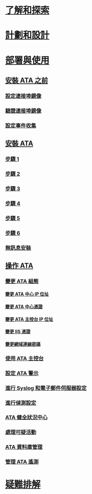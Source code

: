 # [了解和探索](/advanced-threat-analytics/understand-explore/what-is-ata)
# [計劃和設計](/advanced-threat-analytics/plan-design/ata-capacity-planning)
# [部署與使用](install-ata.md)
## [安裝 ATA 之前](preinstall-ata.md)
### [設定連接埠鏡像](configure-port-mirroring.md)
### [驗證連接埠鏡像](validate-port-mirroring.md)
### [設定事件收集](configure-event-collection.md)
## [安裝 ATA](install-ata.md)
### [步驟 1](install-ata-step1.md)
### [步驟 2](install-ata-step2.md)
### [步驟 3](install-ata-step3.md)
### [步驟 4](install-ata-step4.md)
### [步驟 5](install-ata-step5.md)
### [步驟 6](install-ata-step6.md)
### [無訊息安裝](ata-silent-installation.md)
## [操作 ATA](operate-ata.md)
### [變更 ATA 組態](modifying-ata-configuration.md)
#### [變更 ATA 中心 IP 位址](modifying-ata-config-centerip.md)
#### [變更 ATA 中心憑證](modifying-ata-config-centercert.md)
#### [變更 ATA 主控台 IP 位址](modifying-ata-config-consoleip.md)
#### [變更 IIS 憑證](modifying-ata-config-iiscert.md)
#### [變更網域連線密碼](modifying-ata-config-dcpassword.md)
### [使用 ATA 主控台](working-with-ata-console.md)
### [設定 ATA 警示](setting-ata-alerts.md)
### [進行 Syslog 和電子郵件伺服器設定](setting-syslog-email-server-settings.md)
### [進行偵測設定](working-with-detection-settings.md)
### [ATA 健全狀況中心](ata-health-center.md)
### [處理可疑活動](working-with-suspicious-activities.md)
### [ATA 資料庫管理](ata-database-management.md)
### [管理 ATA 遙測](manage-telemetry-settings.md)
# [疑難排解](/advanced-threat-analytics/troubleshoot/troubleshooting-ata-using-logs)


<!--HONumber=Jul16_HO3-->


